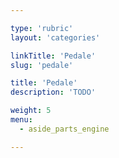```yaml
---

type: 'rubric'
layout: 'categories'

linkTitle: 'Pedale'
slug: 'pedale'

title: 'Pedale'
description: 'TODO'

weight: 5
menu:
  - aside_parts_engine  

---
```

